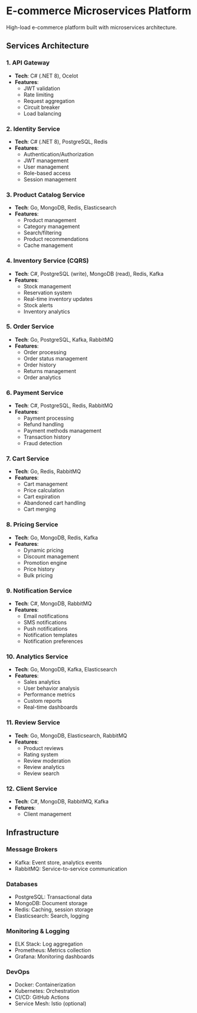 # E-commerce Microservices Platform

High-load e-commerce platform built with microservices architecture.

## Services Architecture

### 1. API Gateway
- **Tech**: C# (.NET 8), Ocelot
- **Features**:
  - JWT validation
  - Rate limiting
  - Request aggregation
  - Circuit breaker
  - Load balancing

### 2. Identity Service
- **Tech**: C# (.NET 8), PostgreSQL, Redis
- **Features**:
  - Authentication/Authorization
  - JWT management
  - User management
  - Role-based access
  - Session management

### 3. Product Catalog Service
- **Tech**: Go, MongoDB, Redis, Elasticsearch
- **Features**:
  - Product management
  - Category management
  - Search/filtering
  - Product recommendations
  - Cache management

### 4. Inventory Service (CQRS)
- **Tech**: C#, PostgreSQL (write), MongoDB (read), Redis, Kafka
- **Features**:
  - Stock management
  - Reservation system
  - Real-time inventory updates
  - Stock alerts
  - Inventory analytics

### 5. Order Service
- **Tech**: Go, PostgreSQL, Kafka, RabbitMQ
- **Features**:
  - Order processing
  - Order status management
  - Order history
  - Returns management
  - Order analytics

### 6. Payment Service
- **Tech**: C#, PostgreSQL, Redis, RabbitMQ
- **Features**:
  - Payment processing
  - Refund handling
  - Payment methods management
  - Transaction history
  - Fraud detection

### 7. Cart Service
- **Tech**: Go, Redis, RabbitMQ
- **Features**:
  - Cart management
  - Price calculation
  - Cart expiration
  - Abandoned cart handling
  - Cart merging

### 8. Pricing Service
- **Tech**: Go, MongoDB, Redis, Kafka
- **Features**:
  - Dynamic pricing
  - Discount management
  - Promotion engine
  - Price history
  - Bulk pricing

### 9. Notification Service
- **Tech**: C#, MongoDB, RabbitMQ
- **Features**:
  - Email notifications
  - SMS notifications
  - Push notifications
  - Notification templates
  - Notification preferences

### 10. Analytics Service
- **Tech**: Go, MongoDB, Kafka, Elasticsearch
- **Features**:
  - Sales analytics
  - User behavior analysis
  - Performance metrics
  - Custom reports
  - Real-time dashboards

### 11. Review Service
- **Tech**: Go, MongoDB, Elasticsearch, RabbitMQ
- **Features**:
  - Product reviews
  - Rating system
  - Review moderation
  - Review analytics
  - Review search

### 12. Client Service
- **Tech**: C#, MongoDB, RabbitMQ, Kafka
- **Fetures**:
  - Client management

## Infrastructure

### Message Brokers
- Kafka: Event store, analytics events
- RabbitMQ: Service-to-service communication

### Databases
- PostgreSQL: Transactional data
- MongoDB: Document storage
- Redis: Caching, session storage
- Elasticsearch: Search, logging

### Monitoring & Logging
- ELK Stack: Log aggregation
- Prometheus: Metrics collection
- Grafana: Monitoring dashboards

### DevOps
- Docker: Containerization
- Kubernetes: Orchestration
- CI/CD: GitHub Actions
- Service Mesh: Istio (optional)
